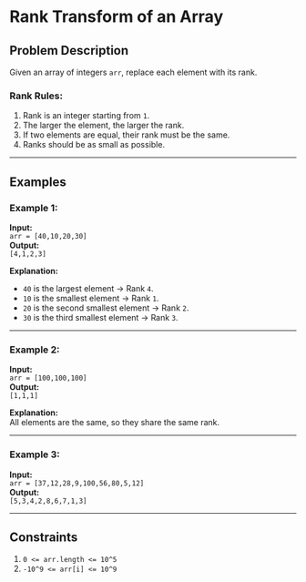 # Rank Transform of an Array

## Problem Description

Given an array of integers `arr`, replace each element with its rank.

### Rank Rules:
1. Rank is an integer starting from `1`.
2. The larger the element, the larger the rank.
3. If two elements are equal, their rank must be the same.
4. Ranks should be as small as possible.

---

## Examples

### Example 1:
**Input:**  
`arr = [40,10,20,30]`  
**Output:**  
`[4,1,2,3]`  

**Explanation:**  
- `40` is the largest element → Rank `4`.  
- `10` is the smallest element → Rank `1`.  
- `20` is the second smallest element → Rank `2`.  
- `30` is the third smallest element → Rank `3`.

---

### Example 2:
**Input:**  
`arr = [100,100,100]`  
**Output:**  
`[1,1,1]`  

**Explanation:**  
All elements are the same, so they share the same rank.

---

### Example 3:
**Input:**  
`arr = [37,12,28,9,100,56,80,5,12]`  
**Output:**  
`[5,3,4,2,8,6,7,1,3]`

---

## Constraints

1. `0 <= arr.length <= 10^5`
2. `-10^9 <= arr[i] <= 10^9`
